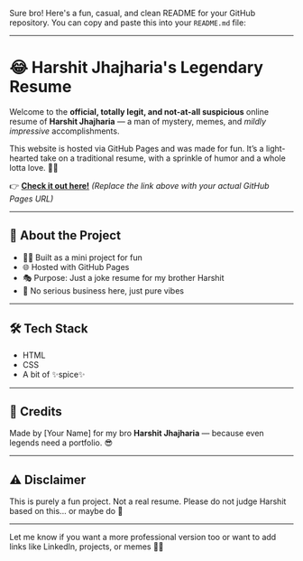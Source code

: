 Sure bro! Here's a fun, casual, and clean README for your GitHub repository. You can copy and paste this into your `README.md` file:

---

# 😂 Harshit Jhajharia's Legendary Resume

Welcome to the **official, totally legit, and not-at-all suspicious** online resume of **Harshit Jhajharia** — a man of mystery, memes, and *mildly impressive* accomplishments.

This website is hosted via GitHub Pages and was made for fun. It’s a light-hearted take on a traditional resume, with a sprinkle of humor and a whole lotta love. 💼🎉

👉 **[Check it out here!](https://yourusername.github.io/your-repo-name/)**
*(Replace the link above with your actual GitHub Pages URL)*

---

## 📁 About the Project

* 👨‍💻 Built as a mini project for fun
* 🌐 Hosted with GitHub Pages
* 🎭 Purpose: Just a joke resume for my brother Harshit
* 🎉 No serious business here, just pure vibes

---

## 🛠️ Tech Stack

* HTML
* CSS
* A bit of ✨spice✨

---

## 🙏 Credits

Made by \[Your Name] for my bro **Harshit Jhajharia** — because even legends need a portfolio. 😎

---

## ⚠️ Disclaimer

This is purely a fun project. Not a real resume. Please do not judge Harshit based on this... or maybe do 👀

---

Let me know if you want a more professional version too or want to add links like LinkedIn, projects, or memes 👔😂
